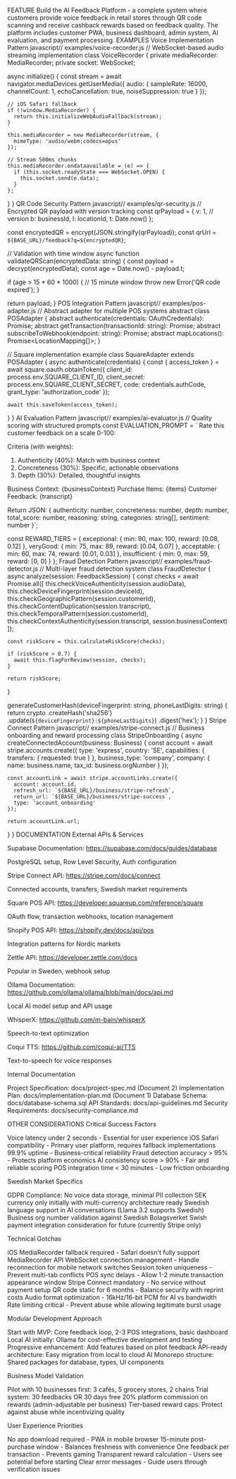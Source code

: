 FEATURE
Build the AI Feedback Platform - a complete system where customers provide voice feedback in retail stores through QR code scanning and receive cashback rewards based on feedback quality. The platform includes customer PWA, business dashboard, admin system, AI evaluation, and payment processing.
EXAMPLES
Voice Implementation Pattern
javascript// examples/voice-recorder.js
// WebSocket-based audio streaming implementation
class VoiceRecorder {
  private mediaRecorder: MediaRecorder;
  private socket: WebSocket;
  
  async initialize() {
    const stream = await navigator.mediaDevices.getUserMedia({
      audio: {
        sampleRate: 16000,
        channelCount: 1,
        echoCancellation: true,
        noiseSuppression: true
      }
    });
    
    // iOS Safari fallback
    if (!window.MediaRecorder) {
      return this.initializeWebAudioFallback(stream);
    }
    
    this.mediaRecorder = new MediaRecorder(stream, {
      mimeType: 'audio/webm;codecs=opus'
    });
    
    // Stream 500ms chunks
    this.mediaRecorder.ondataavailable = (e) => {
      if (this.socket.readyState === WebSocket.OPEN) {
        this.socket.send(e.data);
      }
    };
  }
}
QR Code Security Pattern
javascript// examples/qr-security.js
// Encrypted QR payload with version tracking
const qrPayload = {
  v: 1, // version
  b: businessId,
  l: locationId,
  t: Date.now()
};

const encryptedQR = encrypt(JSON.stringify(qrPayload));
const qrUrl = `${BASE_URL}/feedback?q=${encryptedQR}`;

// Validation with time window
async function validateQRScan(encryptedData: string) {
  const payload = decrypt(encryptedData);
  const age = Date.now() - payload.t;
  
  if (age > 15 * 60 * 1000) { // 15 minute window
    throw new Error('QR code expired');
  }
  
  return payload;
}
POS Integration Pattern
javascript// examples/pos-adapter.js
// Abstract adapter for multiple POS systems
abstract class POSAdapter {
  abstract authenticate(credentials: OAuthCredentials): Promise<void>;
  abstract getTransaction(transactionId: string): Promise<Transaction>;
  abstract subscribeToWebhook(endpoint: string): Promise<void>;
  abstract mapLocations(): Promise<LocationMapping[]>;
}

// Square implementation example
class SquareAdapter extends POSAdapter {
  async authenticate(credentials) {
    const { access_token } = await square.oauth.obtainToken({
      client_id: process.env.SQUARE_CLIENT_ID,
      client_secret: process.env.SQUARE_CLIENT_SECRET,
      code: credentials.authCode,
      grant_type: 'authorization_code'
    });
    
    await this.saveToken(access_token);
  }
}
AI Evaluation Pattern
javascript// examples/ai-evaluator.js
// Quality scoring with structured prompts
const EVALUATION_PROMPT = `
Rate this customer feedback on a scale 0-100:

Criteria (with weights):
1. Authenticity (40%): Match with business context
2. Concreteness (30%): Specific, actionable observations
3. Depth (30%): Detailed, thoughtful insights

Business Context: {businessContext}
Purchase Items: {items}
Customer Feedback: {transcript}

Return JSON: {
  authenticity: number,
  concreteness: number,
  depth: number,
  total_score: number,
  reasoning: string,
  categories: string[],
  sentiment: number
}`;

const REWARD_TIERS = {
  exceptional: { min: 90, max: 100, reward: [0.08, 0.12] },
  veryGood: { min: 75, max: 89, reward: [0.04, 0.07] },
  acceptable: { min: 60, max: 74, reward: [0.01, 0.03] },
  insufficient: { min: 0, max: 59, reward: [0, 0] }
};
Fraud Detection Pattern
javascript// examples/fraud-detector.js
// Multi-layer fraud detection system
class FraudDetector {
  async analyze(session: FeedbackSession) {
    const checks = await Promise.all([
      this.checkVoiceAuthenticity(session.audioData),
      this.checkDeviceFingerprint(session.deviceId),
      this.checkGeographicPattern(session.customerId),
      this.checkContentDuplication(session.transcript),
      this.checkTemporalPattern(session.customerId),
      this.checkContextAuthenticity(session.transcript, session.businessContext)
    ]);
    
    const riskScore = this.calculateRiskScore(checks);
    
    if (riskScore > 0.7) {
      await this.flagForReview(session, checks);
    }
    
    return riskScore;
  }
  
  generateCustomerHash(deviceFingerprint: string, phoneLastDigits: string) {
    return crypto
      .createHash('sha256')
      .update(`${deviceFingerprint}:${phoneLastDigits}`)
      .digest('hex');
  }
}
Stripe Connect Pattern
javascript// examples/stripe-connect.js
// Business onboarding and reward processing
class StripeOnboarding {
  async createConnectedAccount(business: Business) {
    const account = await stripe.accounts.create({
      type: 'express',
      country: 'SE',
      capabilities: {
        transfers: { requested: true }
      },
      business_type: 'company',
      company: {
        name: business.name,
        tax_id: business.orgNumber
      }
    });
    
    const accountLink = await stripe.accountLinks.create({
      account: account.id,
      refresh_url: `${BASE_URL}/business/stripe-refresh`,
      return_url: `${BASE_URL}/business/stripe-success`,
      type: 'account_onboarding'
    });
    
    return accountLink.url;
  }
}
DOCUMENTATION
External APIs & Services

Supabase Documentation: https://supabase.com/docs/guides/database

PostgreSQL setup, Row Level Security, Auth configuration


Stripe Connect API: https://stripe.com/docs/connect

Connected accounts, transfers, Swedish market requirements


Square POS API: https://developer.squareup.com/reference/square

OAuth flow, transaction webhooks, location management


Shopify POS API: https://shopify.dev/docs/api/pos

Integration patterns for Nordic markets


Zettle API: https://developer.zettle.com/docs

Popular in Sweden, webhook setup


Ollama Documentation: https://github.com/ollama/ollama/blob/main/docs/api.md

Local AI model setup and API usage


WhisperX: https://github.com/m-bain/whisperX

Speech-to-text optimization


Coqui TTS: https://github.com/coqui-ai/TTS

Text-to-speech for voice responses



Internal Documentation

Project Specification: docs/project-spec.md (Document 2)
Implementation Plan: docs/implementation-plan.md (Document 1)
Database Schema: docs/database-schema.sql
API Standards: docs/api-guidelines.md
Security Requirements: docs/security-compliance.md

OTHER CONSIDERATIONS
Critical Success Factors

Voice latency under 2 seconds - Essential for user experience
iOS Safari compatibility - Primary user platform, requires fallback implementations
99.9% uptime - Business-critical reliability
Fraud detection accuracy > 95% - Protects platform economics
AI consistency score > 90% - Fair and reliable scoring
POS integration time < 30 minutes - Low friction onboarding

Swedish Market Specifics

GDPR Compliance: No voice data storage, minimal PII collection
SEK currency only initially with multi-currency architecture ready
Swedish language support in AI conversations (Llama 3.2 supports Swedish)
Business org number validation against Swedish Bolagsverket
Swish payment integration consideration for future (currently Stripe only)

Technical Gotchas

iOS MediaRecorder fallback required - Safari doesn't fully support MediaRecorder API
WebSocket connection management - Handle reconnection for mobile network switches
Session token uniqueness - Prevent multi-tab conflicts
POS sync delays - Allow 1-2 minute transaction appearance window
Stripe Connect mandatory - No service without payment setup
QR code static for 6 months - Balance security with reprint costs
Audio format optimization - 16kHz/16-bit PCM for AI vs bandwidth
Rate limiting critical - Prevent abuse while allowing legitimate burst usage

Modular Development Approach

Start with MVP: Core feedback loop, 2-3 POS integrations, basic dashboard
Local AI initially: Ollama for cost-effective development and testing
Progressive enhancement: Add features based on pilot feedback
API-ready architecture: Easy migration from local to cloud AI
Monorepo structure: Shared packages for database, types, UI components

Business Model Validation

Pilot with 10 businesses first: 3 cafés, 5 grocery stores, 2 chains
Trial system: 30 feedbacks OR 30 days free
20% platform commission on rewards (admin-adjustable per business)
Tier-based reward caps: Protect against abuse while incentivizing quality

User Experience Priorities

No app download required - PWA in mobile browser
15-minute post-purchase window - Balances freshness with convenience
One feedback per transaction - Prevents gaming
Transparent reward calculation - Users see potential before starting
Clear error messages - Guide users through verification issues